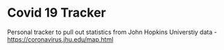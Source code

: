 # Covid 19 Tracker

Personal tracker to pull out statistics from John Hopkins Universtiy data - https://coronavirus.jhu.edu/map.html
